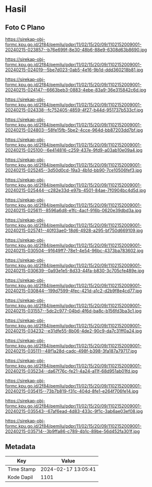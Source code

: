 # Hasil

## Foto C Plano

https://sirekap-obj-formc.kpu.go.id/2f84/pemilu/pdpr/11/02/15/20/09/1102152009001-20240215-023857--b76e699f-8e30-48b6-88e9-6308d63b8690.jpg

https://sirekap-obj-formc.kpu.go.id/2f84/pemilu/pdpr/11/02/15/20/09/1102152009001-20240215-024019--5be7d023-0ab5-4e16-9b1d-ddd360218b81.jpg

https://sirekap-obj-formc.kpu.go.id/2f84/pemilu/pdpr/11/02/15/20/09/1102152009001-20240215-024147--6663beb3-0883-4ebe-83a9-36e315842c6d.jpg

https://sirekap-obj-formc.kpu.go.id/2f84/pemilu/pdpr/11/02/15/20/09/1102152009001-20240215-024338--fc752405-4859-4f27-b44d-951737b533cf.jpg

https://sirekap-obj-formc.kpu.go.id/2f84/pemilu/pdpr/11/02/15/20/09/1102152009001-20240215-024803--58fe15fb-5be2-4cce-964d-bb87203dd7bf.jpg

https://sirekap-obj-formc.kpu.go.id/2f84/pemilu/pdpr/11/02/15/20/09/1102152009001-20240215-025100--6e414816-c259-437e-9fd9-a03ab10e09a4.jpg

https://sirekap-obj-formc.kpu.go.id/2f84/pemilu/pdpr/11/02/15/20/09/1102152009001-20240215-025245--3d50d0cd-19a3-4b1d-bb90-7ce10506fef3.jpg

https://sirekap-obj-formc.kpu.go.id/2f84/pemilu/pdpr/11/02/15/20/09/1102152009001-20240215-025444--c282e33d-e97b-4501-84ae-7f0904bc4d5d.jpg

https://sirekap-obj-formc.kpu.go.id/2f84/pemilu/pdpr/11/02/15/20/09/1102152009001-20240215-025611--8596a6d8-e1fc-4acf-916b-0620e39dbd3a.jpg

https://sirekap-obj-formc.kpu.go.id/2f84/pemilu/pdpr/11/02/15/20/09/1102152009001-20240215-025741--40f03ae0-18d6-4928-a295-bf750d669109.jpg

https://sirekap-obj-formc.kpu.go.id/2f84/pemilu/pdpr/11/02/15/20/09/1102152009001-20240215-030504--91649ff7-78e1-4e54-96bc-4373ba783602.jpg

https://sirekap-obj-formc.kpu.go.id/2f84/pemilu/pdpr/11/02/15/20/09/1102152009001-20240215-030639--0a93e1e5-8d33-44fa-b830-3c705cfe489e.jpg

https://sirekap-obj-formc.kpu.go.id/2f84/pemilu/pdpr/11/02/15/20/09/1102152009001-20240215-030844--199d7599-4fec-421d-a1c2-d2b9f8e4cd77.jpg

https://sirekap-obj-formc.kpu.go.id/2f84/pemilu/pdpr/11/02/15/20/09/1102152009001-20240215-031557--5dc2c977-04bd-4f6d-ba8c-b156fd3ba3c1.jpg

https://sirekap-obj-formc.kpu.go.id/2f84/pemilu/pdpr/11/02/15/20/09/1102152009001-20240215-034232--e31dfe55-8b06-4de2-90c9-da7c31ff0a24.jpg

https://sirekap-obj-formc.kpu.go.id/2f84/pemilu/pdpr/11/02/15/20/09/1102152009001-20240215-035111--48f1a28d-cadc-498f-b398-3fa187a79717.jpg

https://sirekap-obj-formc.kpu.go.id/2f84/pemilu/pdpr/11/02/15/20/09/1102152009001-20240215-035234--da67f76c-fe21-4a24-a11f-68d951ab01fd.jpg

https://sirekap-obj-formc.kpu.go.id/2f84/pemilu/pdpr/11/02/15/20/09/1102152009001-20240215-035415--73b7b819-f31c-404d-8fe1-e264f706fe14.jpg

https://sirekap-obj-formc.kpu.go.id/2f84/pemilu/pdpr/11/02/15/20/09/1102152009001-20240215-035543--67af6ead-4d83-433c-9f1c-3ab6ae03ef08.jpg

https://sirekap-obj-formc.kpu.go.id/2f84/pemilu/pdpr/11/02/15/20/09/1102152009001-20240215-035714--3b9ffa86-c789-4b1c-89be-56d452fa301f.jpg


## Metadata

| Key        | Value               |
| ---------- | ------------------- |
| Time Stamp | 2024-02-17 13:05:41 |
| Kode Dapil | 1101                |



